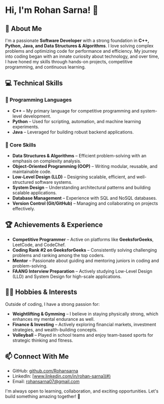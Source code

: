 # Hi, I'm Rohan Sarna! 👋

## 🚀 About Me
I'm a passionate **Software Developer** with a strong foundation in **C++, Python, Java, and Data Structures & Algorithms**. I love solving complex problems and optimizing code for performance and efficiency. My journey into coding began with an innate curiosity about technology, and over time, I have honed my skills through hands-on projects, competitive programming, and continuous learning.

## 💻 Technical Skills
### 🔹 Programming Languages
- **C++** – My primary language for competitive programming and system-level development.
- **Python** – Used for scripting, automation, and machine learning experiments.
- **Java** – Leveraged for building robust backend applications.

### 🔹 Core Skills
- **Data Structures & Algorithms** – Efficient problem-solving with an emphasis on complexity analysis.
- **Object-Oriented Programming (OOP)** – Writing modular, reusable, and maintainable code.
- **Low-Level Design (LLD)** – Designing scalable, efficient, and well-structured software systems.
- **System Design** – Understanding architectural patterns and building scalable applications.
- **Database Management** – Experience with SQL and NoSQL databases.
- **Version Control (Git/GitHub)** – Managing and collaborating on projects effectively.

## 🏆 Achievements & Experience
- **Competitive Programmer** – Active on platforms like **GeeksforGeeks**, LeetCode, and CodeChef.
- **Coding Rank #2 on GeeksforGeeks** – Consistently solving challenging problems and ranking among the top coders.
- **Mentor** – Passionate about guiding and mentoring juniors in coding and problem-solving.
- **FAANG Interview Preparation** – Actively studying Low-Level Design (LLD) and System Design for high-scale applications.

## 🏋️‍♂️ Hobbies & Interests
Outside of coding, I have a strong passion for:
- **Weightlifting & Gymming** – I believe in staying physically strong, which enhances my mental endurance as well.
- **Finance & Investing** – Actively exploring financial markets, investment strategies, and wealth-building concepts.
- **Volleyball** – Played in school teams and enjoy team-based sports for strategic thinking and fitness.

## 📫 Connect With Me
- GitHub: [github.com/Rohansarna](#)
- LinkedIn: [www.linkedin.com/in/rohan-sarna](#)
- Email: [rohansarna07@gmail.com](mailto:rohansarna07@gmail.com)

I'm always open to learning, collaboration, and exciting opportunities. Let's build something amazing together! 🚀
